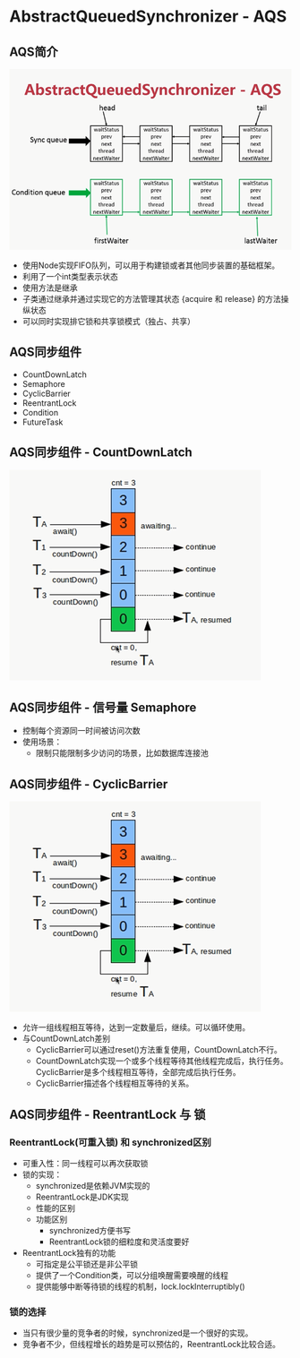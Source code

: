 # AbstractQueuedSynchronizer - AQS

## AQS简介

![AQS](./images/c6.png)

- 使用Node实现FIFO队列，可以用于构建锁或者其他同步装置的基础框架。
- 利用了一个int类型表示状态
- 使用方法是继承
- 子类通过继承并通过实现它的方法管理其状态 {acquire 和 release} 的方法操纵状态
- 可以同时实现排它锁和共享锁模式（独占、共享）

## AQS同步组件

- CountDownLatch
- Semaphore
- CyclicBarrier
- ReentrantLock
- Condition
- FutureTask

## AQS同步组件 - CountDownLatch

![CountDownLatch](./images/c7.png)

## AQS同步组件 - 信号量 Semaphore

- 控制每个资源同一时间被访问次数
- 使用场景：
  - 限制只能限制多少访问的场景，比如数据库连接池

## AQS同步组件 - CyclicBarrier

![CyclicBarrier](./images/c7.png)

- 允许一组线程相互等待，达到一定数量后，继续。可以循环使用。
- 与CountDownLatch差别
  - CyclicBarrier可以通过reset()方法重复使用，CountDownLatch不行。
  - CountDownLatch实现一个或多个线程等待其他线程完成后，执行任务。CyclicBarrier是多个线程相互等待，全部完成后执行任务。
  - CyclicBarrier描述各个线程相互等待的关系。

## AQS同步组件 - ReentrantLock 与 锁

### ReentrantLock(可重入锁) 和 synchronized区别

- 可重入性：同一线程可以再次获取锁
- 锁的实现：
  - synchronized是依赖JVM实现的
  - ReentrantLock是JDK实现
  - 性能的区别
  - 功能区别
    - synchronized方便书写
    - ReentrantLock锁的细粒度和灵活度要好
- ReentrantLock独有的功能
  - 可指定是公平锁还是非公平锁
  - 提供了一个Condition类，可以分组唤醒需要唤醒的线程
  - 提供能够中断等待锁的线程的机制，lock.lockInterruptibly()

### 锁的选择

- 当只有很少量的竞争者的时候，synchronized是一个很好的实现。
- 竞争者不少，但线程增长的趋势是可以预估的，ReentrantLock比较合适。
